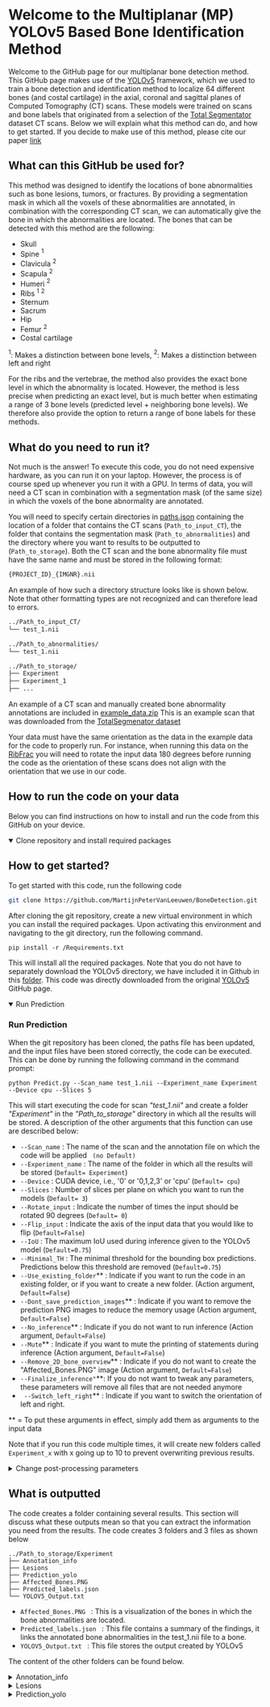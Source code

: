 
# Welcome to the Multiplanar (MP) YOLOv5 Based Bone Identification Method
Welcome to the GitHub page for our multiplanar bone detection method. This GitHub page makes use of the [YOLOv5](https://github.com/ultralytics/yolov5) framework, which we used to train a bone detection and identification method to localize 64 different bones (and costal cartilage) in the axial, coronal and sagittal planes of Computed Tomography (CT) scans. These models were trained on scans and bone labels that originated from a selection of the [Total Segmentator](https://github.com/wasserth/TotalSegmentator) dataset CT scans. Below we will explain what this method can do, and how to get started. If you decide to make use of this method, please cite our paper [link]() 

## What can this GitHub be used for? 
This method was designed to identify the locations of bone abnormalities such as bone lesions, tumors, or fractures. By providing a segmentation mask in which all the voxels of these abnormalities are annotated, in combination with the corresponding CT scan, we can automatically give the bone in which the abnormalities are located. The bones that can be detected with this method are the following:

- Skull
- Spine $^1$
- Clavicula $^2$
- Scapula $^2$
- Humeri $^2$
- Ribs $^1$ $^2$
- Sternum
- Sacrum
- Hip 
- Femur $^2$ 
- Costal cartilage
  
$^1$: Makes a distinction between bone levels,
$^2$: Makes a distinction between left and right

For the ribs and the vertebrae, the method also provides the exact bone level in which the abnormality is located. However, the method is less precise when predicting an exact level, but is much better when estimating a range of 3 bone levels (predicted level + neighboring bone levels). We therefore also provide the option to return a range of bone labels for these methods.

## What do you need to run it? 
Not much is the answer! To execute this code, you do not need expensive hardware, as you can run it on your laptop. However, the process is of course sped up whenever you run it with a GPU. In terms of data, you will need a CT scan in combination with a segmentation mask (of the same size) in which the voxels of the bone abnormality are annotated. 

You will need to specify certain directories in [paths.json](https://github.com/MartijnPeterVanLeeuwen/BoneDetection/blob/main/paths.json) containing the location of a folder that contains the CT scans (```Path_to_input_CT```), the folder that contains the segmentation mask (```Path_to_abnormalities```) and the directory where you want to results to be outputted to (```Path_to_storage```). Both the CT scan and the bone abnormality file must have the same name and must be stored in the following format:
```sh
{PROJECT_ID}_{IMGNR}.nii
```
An example of how such a directory structure looks like is shown below. Note that other formatting types are not recognized and can therefore lead to errors. 

```sh
../Path_to_input_CT/
└── test_1.nii

../Path_to_abnormalities/
└── test_1.nii

../Path_to_storage/
├── Experiment 
├── Experiment_1
├── ...
```

An example of a CT scan and manually created bone abnormality annotations are included in [example_data.zip](https://github.com/MartijnPeterVanLeeuwen/BoneDetection/blob/main/example_data.zip) This is an example scan that was downloaded from the [TotalSegmenator dataset](https://zenodo.org/records/10047292)

Your data must have the same orientation as the data in the example data for the code to properly run. For instance, when running this data on the [RibFrac](https://ribfrac.grand-challenge.org/) you will need to rotate the input data 180 degrees before running the code as the orientation of these scans does not align with the orientation that we use in our code. 

## How to run the code on your data
Below you can find instructions on how to install and run the code from this GitHub on your device.
<details open>

<summary>Clone repository and install required packages </summary>

## How to get started? 
To get started with this code, run the following code
```sh
git clone https://github.com/MartijnPeterVanLeeuwen/BoneDetection.git
```
After cloning the git repository, create a new virtual environment in which you can install the required packages. Upon activating this environment and navigating to the git directory, run the following command. 
```
pip install -r /Requirements.txt

```
This will install all the required packages. Note that you do not have to separately download the YOLOv5 directory, we have included it in Github in this [folder](https://github.com/MartijnPeterVanLeeuwen/BoneDetection/tree/main/utils/Model). This code was directly downloaded from the original [YOLOv5](https://github.com/ultralytics/yolov5) GitHub page.
</details>


<details open>

<summary> Run Prediction </summary>

### Run Prediction 
When the git repository has been cloned, the paths file has been updated, and the input files have been stored correctly, the code can be executed. This can be done by running the following command in the command prompt:
```
python Predict.py --Scan_name test_1.nii --Experiment_name Experiment --Device cpu --Slices 5
```
This will start executing the code for scan *"test_1.nii"* and create a folder *"Experiment"* in the *"Path_to_storage"* directory in which all the results will be stored. A description of the other arguments that this function can use are described below: 

- ``` --Scan_name ``` :  The name of the scan and the annotation file on which the code will be applied ``` (no Default)``` 
- ``` --Experiment_name ``` :  The name of the folder in which all the results will be stored (```Default= Experiment```)
- ``` --Device ``` :  CUDA device, i.e., '0' or '0,1,2,3' or 'cpu' (```Default= cpu```)
- ``` --Slices ``` :  Number of slices per plane on which you want to run the models (```Default= 3```)
- ``` --Rotate_input ``` :  Indicate the number of times the input should be rotated 90 degrees (```Default= 0```)
- ``` --Flip_input ``` : Indicate the axis of the input data that you would like to flip (```Default=False```)
- ``` --IoU ``` :  The maximum IoU used during inference given to the YOLOv5 model (```Default=0.75```)
- ``` --Minimal_TH ``` :  The minimal threshold for the bounding box predictions. Predictions below this threshold are removed (```Default=0.75```)
- ``` --Use_existing_folder ```** : Indicate if you want to run the code in an existing folder, or if you want to create a new folder. (Action argument, ```Default=False```)
- ``` --Dont_save_prediction_images ```** : Indicate if you want to remove the prediction PNG images to reduce the memory usage (Action argument, ```Default=False```)
- ``` --No_inference ```** :  Indicate if you do not want to run inference (Action argument, ```Default=False```)
- ``` --Mute ```** :  Indicate if you want to mute the printing of statements during inference (Action argument, ```Default=False```)
- ``` --Remove_2D_bone_overview ```** :  Indicate if you do not want to create the "Affected_Bones.PNG" image  (Action argument, ```Default=False```)
- ```--Finalize_inference"```**: If you do not want to tweak any parameters, these parameters will remove all files that are not needed anymore
- ``` --Switch_left_right```** : Indicate if you want to switch the orientation of left and right.

** = To put these arguments in effect, simply add them as arguments to the input data

Note that if you run this code multiple times, it will create new folders called ```Experiment_x``` with x going up to 10 to prevent overwriting previous results. 
</details>

<details>

<summary>Change post-processing parameters </summary>

### Change prediction parameters without running inference
If you have already run the bone detection models but would like to change the post-processing parameters, such as ```--IoU ``` of ```--Minimal_TH ```, you can do so by adding the following inputs:
```
python Predict.py --Scan_name test_1.nii --Experiment_name Experiment --Use_existing_folder --No_inference --IoU 0.5 --Minimal_TH 0.5

```
In this example, the results from the folder ```Experiment``` are used, only now an ```--IoU``` of ```0.5``` and ```--Minimal_TH```of ```0.5``` is used. Make sure that you use the correct ```--Experiment_name``` file. 

</details>

## What is outputted
The code creates a folder containing several results. This section will discuss what these outputs mean so that you can extract the information you need from the results. The code creates 3 folders and 3 files as shown below
```
../Path_to_storage/Experiment
├── Annotation_info
├── Lesions
├── Prediction_yolo
├── Affected_Bones.PNG
├── Predicted_labels.json
└── YOLOV5_Output.txt

```
- ```Affected_Bones.PNG ``` : This is a visualization of the bones in which the bone abnormalities are located. 
- ```Predicted_labels.json ``` : This file contains a summary of the findings, it links the annotated bone abnormalities in the test_1.nii file to a bone.
-  ```YOLOV5_Output.txt ``` : This file stores the output created by YOLOv5

The content of the other folders can be found below.
<details>

<summary>Annotation_info </summary>

### Annotation_info
```
../Annotation_info
├── Segmentation_masks─────────────────├──Labels_Axial─────── ├── 1_1_-1_test_1_x_y_z.png
├── Lesion_centroids.json              ├──Labels_Coronal      ├── 1_1_0_test_1_x_y_z.png
└── Transformed_Lesion_centroids.xlsx     └──Labels_Sagital   ├── 1_1_1_test_1_x_y_z.png
                                                              ├── 2_1_-1_test_1_x_y_z.png
                                                              ├── ...
```
- ```Lesion_centroids.json ``` : Centroid of each lesion in the annotation file.
- ```Transformed_Lesion_centroids.xlsx ``` :  Centroids of the lesions after applying scaling, rotation, and flipping (if necessary).  
- ```Segmentation_masks ``` : This folder contains images of the annotation masks of the bone abnormalities. These are used to determine what bounding box overlaps with the annotated bone abnormality.

The ground truth images are structured in a certain format:   ```1_1_-1_test_1_x_y_z.png``` The first number describes the lesion number, and the second shows the integer value that belongs to the annotation mask. The ```-1``` refers to the relative position of the slice to the centroid of the bone lesion. The  ```x```,  ```y```, and  ```values indicate the scaled coordinates of the annotation in the input scan.

</details>

<details>

<summary>Lesions </summary>

### Lesions
```
../Lesions
├── Lesion_1_1 ────── ├── Dataframe_Axial.xlsx
├── Lesion_2_1        ├── Dataframe_Coronal.xlsx
├── ...               └── Dataframe_Sagital.xlsx

```
</details>

<details>

<summary>Prediction_yolo </summary>

### Prediction_yolo
```
../Prediction_yolo
├── Axial ────── ├── labels────────────────────────├── 1_1_-1_test_1_x_y_z.txt
├── Coronal      ├── 1_1_-1_test_1_x_y_z.png       ├── 1_1_0_test_1_x_y_z.txt
└── Sagital      ├── 1_1_0_test_1_x_y_z.png        ├── 1_1_1_test_1_x_y_z.txt
                 ├── 1_1_1_test_1_x_y_z.png        ├── 2_1_-1_test_1_x_y_z.txt  
                 ├── 2_1_-1_test_1_x_y_z.png       ├── ...  
                 ├── ...
```  

</details>

